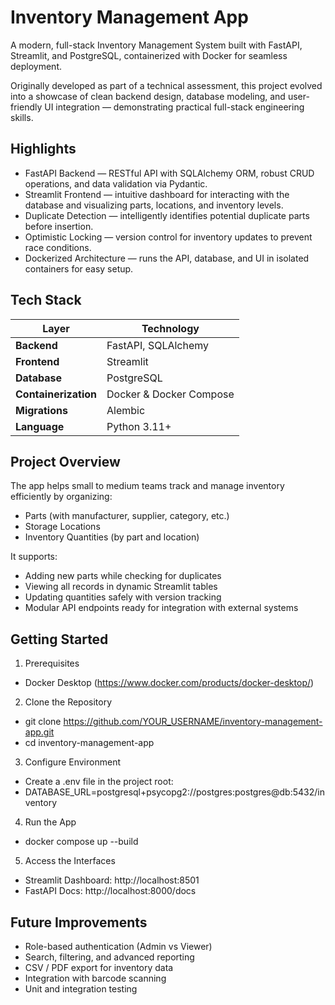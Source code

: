 # Inventory Management App

A modern, full-stack Inventory Management System built with FastAPI, Streamlit, and PostgreSQL, containerized with Docker for seamless deployment.

Originally developed as part of a technical assessment, this project evolved into a showcase of clean backend design, database modeling, and user-friendly UI integration — demonstrating practical full-stack engineering skills.


## Highlights
- FastAPI Backend — RESTful API with SQLAlchemy ORM, robust CRUD operations, and data validation via Pydantic.
- Streamlit Frontend — intuitive dashboard for interacting with the database and visualizing parts, locations, and inventory levels.
- Duplicate Detection — intelligently identifies potential duplicate parts before insertion.
- Optimistic Locking — version control for inventory updates to prevent race conditions.
- Dockerized Architecture — runs the API, database, and UI in isolated containers for easy setup.


## Tech Stack
| Layer                | Technology              |
| -------------------- | ----------------------- |
| **Backend**          | FastAPI, SQLAlchemy     |
| **Frontend**         | Streamlit               |
| **Database**         | PostgreSQL              |
| **Containerization** | Docker & Docker Compose |
| **Migrations**       | Alembic                 |
| **Language**         | Python 3.11+            |


## Project Overview

The app helps small to medium teams track and manage inventory efficiently by organizing:

- Parts (with manufacturer, supplier, category, etc.)
- Storage Locations
- Inventory Quantities (by part and location)

It supports:

- Adding new parts while checking for duplicates
- Viewing all records in dynamic Streamlit tables
- Updating quantities safely with version tracking
- Modular API endpoints ready for integration with external systems


## Getting Started
1. Prerequisites
  - Docker Desktop (https://www.docker.com/products/docker-desktop/)

2. Clone the Repository
  - git clone https://github.com/YOUR_USERNAME/inventory-management-app.git
  - cd inventory-management-app

3. Configure Environment
  - Create a .env file in the project root:
  - DATABASE_URL=postgresql+psycopg2://postgres:postgres@db:5432/inventory

4. Run the App
  - docker compose up --build

5. Access the Interfaces
  - Streamlit Dashboard: http://localhost:8501
  - FastAPI Docs: http://localhost:8000/docs


## Future Improvements

- Role-based authentication (Admin vs Viewer)
- Search, filtering, and advanced reporting
- CSV / PDF export for inventory data
- Integration with barcode scanning
- Unit and integration testing
